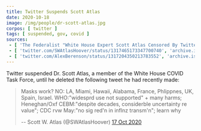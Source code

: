 ```yaml
---
title: Twitter Suspends Scott Atlas
date: 2020-10-18
image: /img/people/dr-scott-atlas.jpg
corpos: [ twitter ]
tags: [ suspended, gov, covid ]
sources:
 - [ 'The Federalist "White House Expert Scott Atlas Censored By Twitter" by David Marcus (18 Oct 2020)', 'thefederalist.com/2020/10/18/white-house-expert-scott-atlas-censored-by-twitter/' ]
 - [ 'twitter.com/SWAtlasHoover/status/1317465173347700740', 'archive.is/vI6Fu' ]
 - [ 'twitter.com/AlexBerenson/status/1317204350213783552', 'archive.is/K5xzR' ]
---
```


Twitter suspended Dr. Scott Atlas, a member of the White House COVID Task
Force, until he deleted the following tweet he had recently made:
> Masks work? NO: LA, Miami, Hawaii, Alabama, France, Phlippnes, UK, Spain,
> Israel. WHO:"widesprd use not supported" + many harms; Heneghan/Oxf
> CEBM:"despite decades, considerble uncertainty re value"; CDC rvw May:"no sig
> red'n in inflnz transm'n"; learn why
>
> -- Scott W. Atlas (@SWAtlasHoover) [17 Oct 2020](https://archive.is/vI6Fu)
